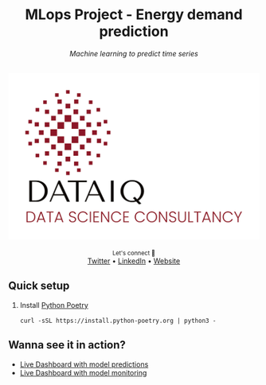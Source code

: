 <div align="center">
    <h1>MLops Project - Energy demand prediction</h1>
    <i>Machine learning to predict time series </i>
</div>

<br />

<p align="center">
<img src="https://github.com/FUenal/resources/blob/main/logo-png-cropped_github.png" width="850" align="center">
</p>

<div align="center">
    <sub>Let's connect 🤗</sub>
    <br />
    <a href="https://twitter.com/DrUenal">Twitter</a> •
    <a href="https://www.linkedin.com/in/fatih-uenal/">LinkedIn</a> •
    <a href="https://dataiq.netlify.app/">Website</a>
<br />
</div>

## Quick setup

1. Install [Python Poetry](https://python-poetry.org/)
    ```
    curl -sSL https://install.python-poetry.org | python3 -
    ```

## Wanna see it in action?

- [Live Dashboard with model predictions](https://dataiq.netlify.app/)
- [Live Dashboard with model monitoring ](https://dataiq.netlify.app/)
